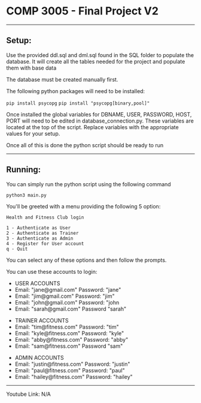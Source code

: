 <h1>COMP 3005 - Final Project V2</h1>
<hr/>
<h2>Setup:</h2>

Use the provided ddl.sql and dml.sql found in the SQL folder to populate the database.
It will create all the tables needed for the project and populate them with base data

The database must be created manually first.

The following python packages will need to be installed:

```pip install psycopg```
```pip install "psycopg[binary,pool]"```

Once installed the global variables for DBNAME, USER, PASSWORD, HOST, PORT will need to be edited in database_connection.py.
These variables are located at the top of the script.
Replace variables with the appropriate values for your setup.

Once all of this is done the python script should be ready to run

<hr/>
<h2>Running:</h2>
You can simply run the python script using the following command

```
python3 main.py
```

You'll be greeted with a menu providing the following 5 option:
```
Health and Fitness Club login

1 - Authenticate as User
2 - Authenticate as Trainer
3 - Authenticate as Admin
4 - Register for User account
q - Quit
```
You can select any of these options and then follow the prompts. 

You can use these accounts to login:
<ul>
<li>USER ACCOUNTS</li>
<li>Email: "jane@gmail.com" Password: "jane"</li>
<li>Email: "jim@gmail.com" Password: "jim"</li>
<li>Email: "john@gmail.com" Password: "john</li>
<li>Email: "sarah@gmail.com" Password "sarah"</li>
</ul>
<ul>
<li>TRAINER ACCOUNTS</li>
<li>Email: "tim@fitness.com" Password: "tim"</li>
<li>Email: "kyle@fitness.com" Password: "kyle"</li>
<li>Email: "abby@fitness.com" Password: "abby"</li>
<li>Email: "sam@fitness.com" Password "sam"</li>
</ul>
<ul>
<li>ADMIN ACCOUNTS</li>
<li>Email: "justin@fitness.com" Password: "justin"</li>
<li>Email: "paul@fitness.com" Password: "paul"</li>
<li>Email: "hailey@fitness.com" Password: "hailey"</li>
</ul>

<hr/>
Youtube Link: N/A